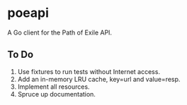 # poeapi

A Go client for the Path of Exile API.

## To Do

1. Use fixtures to run tests without Internet access.
1. Add an in-memory LRU cache, key=url and value=resp.
1. Implement all resources. 
1. Spruce up documentation.